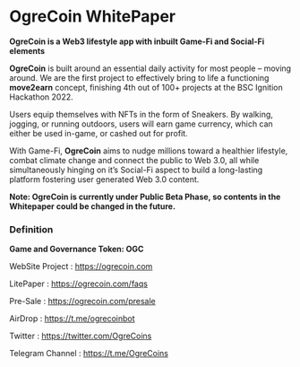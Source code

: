 # OgreCoin WhitePaper

**OgreCoin is a Web3 lifestyle app with inbuilt Game-Fi and Social-Fi elements**

**OgreCoin** is built around an essential daily activity for most people – moving around. We are the first project to effectively bring to life a functioning **move2earn** concept, finishing 4th out of 100+ projects at the BSC Ignition Hackathon 2022.

Users equip themselves with NFTs in the form of Sneakers. By walking, jogging, or running outdoors, users will earn game currency, which can either be used in-game, or cashed out for profit.

With Game-Fi, **OgreCoin** aims to nudge millions toward a healthier lifestyle, combat climate change and connect the public to Web 3.0, all while simultaneously hinging on it’s Social-Fi aspect to build a long-lasting platform fostering user generated Web 3.0 content.



**Note: OgreCoin is currently under Public Beta Phase, so contents in the Whitepaper could be changed in the future.**

### Definition

**Game and Governance Token: OGC**

WebSite Project : https://ogrecoin.com

LitePaper : https://ogrecoin.com/faqs

Pre-Sale : https://ogrecoin.com/presale

AirDrop : https://t.me/ogrecoinbot

Twitter : https://twitter.com/OgreCoins

Telegram Channel : https://t.me/OgreCoins
